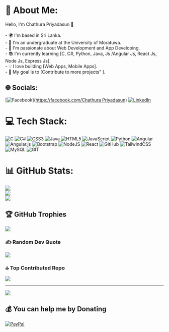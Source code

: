 # 💫 About Me:
Hello, I'm Chathura Priyadasun 👋<br><br>- 🌍 I'm based in Sri Lanka.<br>- 💼 I'm an undergraduate at the University of Moratuwa.<br>- 🌱 I'm passionate about Web Development and App Developing.<br>- 📚 I'm currently learning [C, C#, Python, Java, Js /Angular Js, React Js, Node Js, Express Js].<br>- 💡 I love building [Web Apps, Mobile Apps].<br>- 🎯 My goal is to [Contribute to more projects" ].


## 🌐 Socials:
[![Facebook](https://img.shields.io/badge/Facebook-%231877F2.svg?logo=Facebook&logoColor=white)]([https://facebook.com/Chathura Priyadasun](https://web.facebook.com/chathura.priyadasun.1)) [![LinkedIn](https://img.shields.io/badge/LinkedIn-%230077B5.svg?logo=linkedin&logoColor=white)]([https://linkedin.com/in/chathura-priyadasun-b38289261](https://www.linkedin.com/in/chathura-priyadasun-b38289261/)) 

# 💻 Tech Stack:
![C](https://img.shields.io/badge/c-%2300599C.svg?style=for-the-badge&logo=c&logoColor=white) ![C#](https://img.shields.io/badge/c%23-%23239120.svg?style=for-the-badge&logo=c-sharp&logoColor=white) ![CSS3](https://img.shields.io/badge/css3-%231572B6.svg?style=for-the-badge&logo=css3&logoColor=white) ![Java](https://img.shields.io/badge/java-%23ED8B00.svg?style=for-the-badge&logo=java&logoColor=white) ![HTML5](https://img.shields.io/badge/html5-%23E34F26.svg?style=for-the-badge&logo=html5&logoColor=white) ![JavaScript](https://img.shields.io/badge/javascript-%23323330.svg?style=for-the-badge&logo=javascript&logoColor=%23F7DF1E) ![Python](https://img.shields.io/badge/python-3670A0?style=for-the-badge&logo=python&logoColor=ffdd54) ![Angular](https://img.shields.io/badge/angular-%23DD0031.svg?style=for-the-badge&logo=angular&logoColor=white) ![Angular.js](https://img.shields.io/badge/angular.js-%23E23237.svg?style=for-the-badge&logo=angularjs&logoColor=white) ![Bootstrap](https://img.shields.io/badge/bootstrap-%23563D7C.svg?style=for-the-badge&logo=bootstrap&logoColor=white) ![NodeJS](https://img.shields.io/badge/node.js-6DA55F?style=for-the-badge&logo=node.js&logoColor=white) ![React](https://img.shields.io/badge/react-%2320232a.svg?style=for-the-badge&logo=react&logoColor=%2361DAFB) ![GitHub](https://img.shields.io/badge/GitHub-%23121011.svg?style=for-the-badge&logo=github&logoColor=white) ![TailwindCSS](https://img.shields.io/badge/tailwindcss-%2338B2AC.svg?style=for-the-badge&logo=tailwind-css&logoColor=white) ![MySQL](https://img.shields.io/badge/mysql-%2300f.svg?style=for-the-badge&logo=mysql&logoColor=white) ![GIT](https://img.shields.io/badge/Git-fc6d26?style=for-the-badge&logo=git&logoColor=white)
# 📊 GitHub Stats:
![](https://github-readme-stats.vercel.app/api?username=PriyadasunKC&theme=radical&hide_border=false&include_all_commits=true&count_private=true)<br/>
![](https://github-readme-streak-stats.herokuapp.com/?user=PriyadasunKC&theme=radical&hide_border=false)<br/>
![](https://github-readme-stats.vercel.app/api/top-langs/?username=PriyadasunKC&theme=radical&hide_border=false&include_all_commits=true&count_private=true&layout=compact)

## 🏆 GitHub Trophies
![](https://github-profile-trophy.vercel.app/?username=PriyadasunKC&theme=monokai&no-frame=false&no-bg=false&margin-w=4)

### ✍️ Random Dev Quote
![](https://quotes-github-readme.vercel.app/api?type=horizontal&theme=radical)

### 🔝 Top Contributed Repo
![](https://github-contributor-stats.vercel.app/api?username=PriyadasunKC&limit=5&theme=dark&combine_all_yearly_contributions=true)

---
[![](https://visitcount.itsvg.in/api?id=PriyadasunKC&icon=0&color=0)](https://visitcount.itsvg.in)

  ## 💰 You can help me by Donating
  [![PayPal](https://img.shields.io/badge/PayPal-00457C?style=for-the-badge&logo=paypal&logoColor=white)](https://paypal.me/premasirikb1@gmail.com) 

  
<!-- Proudly created with GPRM ( https://gprm.itsvg.in ) -->
